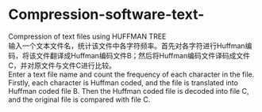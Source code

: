 # Compression-software-text-  
Compression of text files using HUFFMAN TREE  
输入一个文本文件名，统计该文件中各字符频率。首先对各字符进行Huffman编码，将该文件翻译成Huffman编码文件B；然后将Huffman编码文件译码成文件C，并对原文件与文件C进行比较。  
Enter a text file name and count the frequency of each character in the file. Firstly, each character is Huffman coded, and the file is translated into Huffman coded file B. Then the Huffman coded file is decoded into file C, and the original file is compared with file C.
